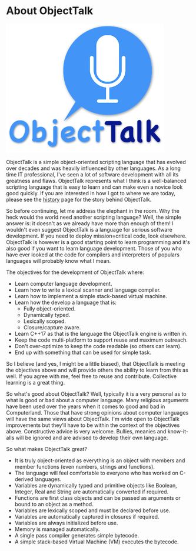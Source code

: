 # About ObjectTalk

![Logo](../logo/logo-small.png)

ObjectTalk is a simple object-oriented scripting language that has
evolved over decades and was heavily influenced by other languages.
As a long time IT professional, I've seen a lot of software development
with all its greatness and flaws. ObjectTalk represents what I think
is a well-balanced scripting language that is easy to learn and can
make even a novice look good quickly. If you are interested in how I got
to where we are today, please see the [history](History.md) page
for the story behind ObjectTalk.

So before continuing, let me address the elephant in the room. Why the
heck would the world need another scripting language? Well, the simple
answer is: it doesn't as we already have more than enough of them! I
wouldn't even suggest ObjectTalk is a language for serious software
development. If you need to deploy mission=critical code, look elsewhere.
ObjectTalk is however is a good starting point to learn programming and
it's also good if you want to learn language development. Those of you
who have ever looked at the code for compilers and interpreters of
populars languages will probably know what I mean.

The objectives for the development of ObjectTalk where:

* Learn computer language development.
* Learn how to write a lexical scanner and language compiler.
* Learn how to implement a simple stack-based virtual machine.
* Learn how the develop a language that is:
	* Fully object-oriented.
	* Dynamically typed.
	* Lexically scoped.
	* Closure/capture aware.
* Learn C++17 as that is the language the ObjectTalk engine is written in.
* Keep the code multi-platform to support reuse and maximum outreach.
* Don't over-optimize to keep the code readable (so others can learn).
* End up with something that can be used for simple task.

So I believe (and yes, I might be a little biased), that ObjectTalk is
meeting the objectives above and will provide others the ability to
learn from this as well. If you agree with me, feel free to reuse and
contribute. Collective learning is a great thing.

So what's good about ObjectTalk? Well, typically it is a very personal
as to what is good or bad about a computer language. Many religious
arguments have been used over the years when it comes to good and
bad in Computerland. Those that have strong opinions about computer
languages will have the same views about ObjectTalk. I'm wide open
to ObjectTalk improvements but they'll have to be within the context
of the objectives above. Constructive advice is very welcome. Bullies,
meanies and know-it-alls will be ignored and are advised to develop
their own language.

So what makes ObjectTalk great?

* It is truly object-oriented as everything is an object with members
and member functions  (even numbers, strings and functions).
* The language will feel comfortable to everyone who has worked on
C-derived languages.
* Variables are dynamically typed and primitive objects like Boolean,
Integer, Real and String are automatically converted if required.
* Functions are first class objects and can be passed as arguments or
bound to an object as a method.
* Variables are lexically scoped and must be declared before use.
* Variables are automatically captured in closures if required.
* Variables are always initialized before use.
* Memory is managed automatically.
* A single pass compiler generates simple bytecode.
* A simple stack-based Virtual Machine (VM) executes the bytecode.
